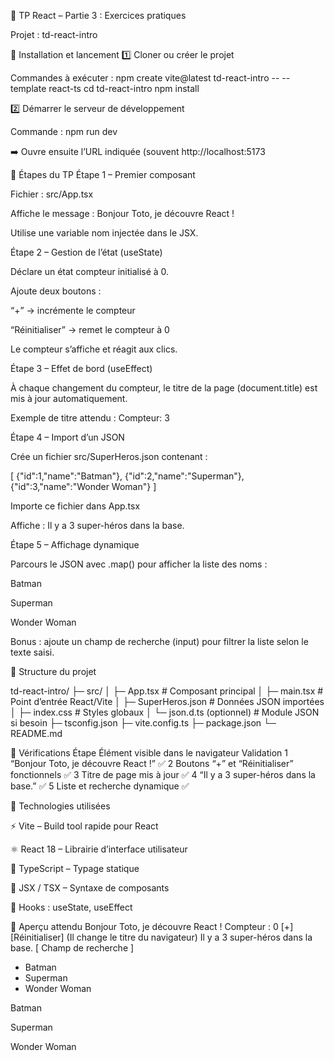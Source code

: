 🧩 TP React – Partie 3 : Exercices pratiques

Projet : td-react-intro

🚀 Installation et lancement
1️⃣ Cloner ou créer le projet

Commandes à exécuter :
npm create vite@latest td-react-intro -- --template react-ts
cd td-react-intro
npm install

2️⃣ Démarrer le serveur de développement

Commande :
npm run dev

➡️ Ouvre ensuite l’URL indiquée (souvent http://localhost:5173

🧠 Étapes du TP
Étape 1 – Premier composant

Fichier : src/App.tsx

Affiche le message : Bonjour Toto, je découvre React !

Utilise une variable nom injectée dans le JSX.

Étape 2 – Gestion de l’état (useState)

Déclare un état compteur initialisé à 0.

Ajoute deux boutons :

“+” → incrémente le compteur

“Réinitialiser” → remet le compteur à 0

Le compteur s’affiche et réagit aux clics.

Étape 3 – Effet de bord (useEffect)

À chaque changement du compteur, le titre de la page (document.title) est mis à jour automatiquement.

Exemple de titre attendu : Compteur: 3

Étape 4 – Import d’un JSON

Crée un fichier src/SuperHeros.json contenant :

[
{"id":1,"name":"Batman"},
{"id":2,"name":"Superman"},
{"id":3,"name":"Wonder Woman"}
]

Importe ce fichier dans App.tsx

Affiche : Il y a 3 super-héros dans la base.

Étape 5 – Affichage dynamique

Parcours le JSON avec .map() pour afficher la liste des noms :

Batman

Superman

Wonder Woman

Bonus : ajoute un champ de recherche (input) pour filtrer la liste selon le texte saisi.

🧩 Structure du projet

td-react-intro/
 ├─ src/
 │   ├─ App.tsx              # Composant principal
 │   ├─ main.tsx             # Point d’entrée React/Vite
 │   ├─ SuperHeros.json      # Données JSON importées
 │   ├─ index.css            # Styles globaux
 │   └─ json.d.ts (optionnel) # Module JSON si besoin
 ├─ tsconfig.json
 ├─ vite.config.ts
 ├─ package.json
 └─ README.md


🧪 Vérifications
Étape	Élément visible dans le navigateur	Validation
1	“Bonjour Toto, je découvre React !”	✅
2	Boutons “+” et “Réinitialiser” fonctionnels	✅
3	Titre de page mis à jour	✅
4	“Il y a 3 super-héros dans la base.”	✅
5	Liste et recherche dynamique	✅

🧰 Technologies utilisées

⚡ Vite – Build tool rapide pour React

⚛️ React 18 – Librairie d’interface utilisateur

💬 TypeScript – Typage statique

💅 JSX / TSX – Syntaxe de composants

🧩 Hooks : useState, useEffect

📸 Aperçu attendu
Bonjour Toto, je découvre React !
Compteur : 0   [+] [Réinitialiser]
(Il change le titre du navigateur)
Il y a 3 super-héros dans la base.
[ Champ de recherche ]
- Batman
- Superman
- Wonder Woman


Batman

Superman

Wonder Woman
